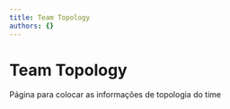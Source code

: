 ```yaml
---
title: Team Topology
authors: {}
---
```


# Team Topology

Página para colocar as informações de topologia do time
